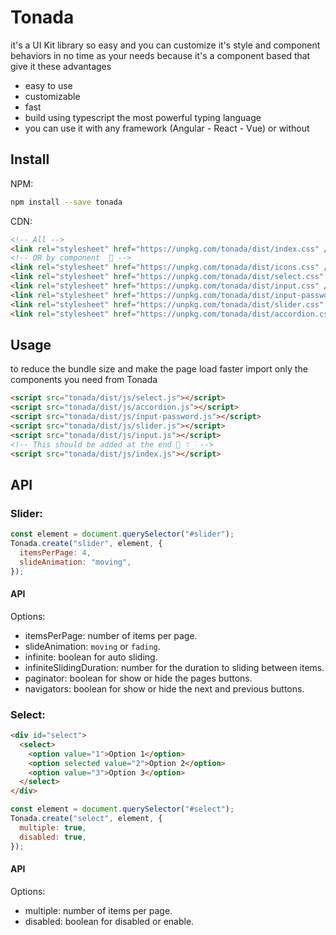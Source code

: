 # Tonada

it's a UI Kit library so easy and you can customize it's style and component behaviors in no time as your needs because it's a component based that give it these advantages

- easy to use
- customizable
- fast
- build using typescript the most powerful typing language
- you can use it with any framework (Angular - React - Vue) or without

## Install

NPM:

```bash
npm install --save tonada
```

CDN:

```html
<!-- All -->
<link rel="stylesheet" href="https://unpkg.com/tonada/dist/index.css" />
<!-- OR by component  🙌 -->
<link rel="stylesheet" href="https://unpkg.com/tonada/dist/icons.css" />
<link rel="stylesheet" href="https://unpkg.com/tonada/dist/select.css" />
<link rel="stylesheet" href="https://unpkg.com/tonada/dist/input.css" />
<link rel="stylesheet" href="https://unpkg.com/tonada/dist/input-password.css" />
<link rel="stylesheet" href="https://unpkg.com/tonada/dist/slider.css" />
<link rel="stylesheet" href="https://unpkg.com/tonada/dist/accordion.css" />

```

## Usage

to reduce the bundle size and make the page load faster import only the components you need from Tonada

```html
<script src="tonada/dist/js/select.js"></script>
<script src="tonada/dist/js/accordion.js"></script>
<script src="tonada/dist/js/input-password.js"></script>
<script src="tonada/dist/js/slider.js"></script>
<script src="tonada/dist/js/input.js"></script>
<!-- This should be added at the end 🚫 👇🏻 -->
<script src="tonada/dist/js/index.js"></script>
```

## API

### Slider:

```javascript
const element = document.querySelector("#slider");
Tonada.create("slider", element, {
  itemsPerPage: 4,
  slideAnimation: "moving",
});
```

#### API

Options:

- itemsPerPage: number of items per page.
- slideAnimation: `moving` or `fading`.
- infinite: boolean for auto sliding.
- infiniteSlidingDuration: number for the duration to sliding between items.
- paginator: boolean for show or hide the pages buttons.
- navigators: boolean for show or hide the next and previous buttons.

### Select:

```html
<div id="select">
  <select>
    <option value="1">Option 1</option>
    <option selected value="2">Option 2</option>
    <option value="3">Option 3</option>
  </select>
</div>
```

```javascript
const element = document.querySelector("#select");
Tonada.create("select", element, {
  multiple: true,
  disabled: true,
});
```

#### API

Options:

- multiple: number of items per page.
- disabled: boolean for disabled or enable.
